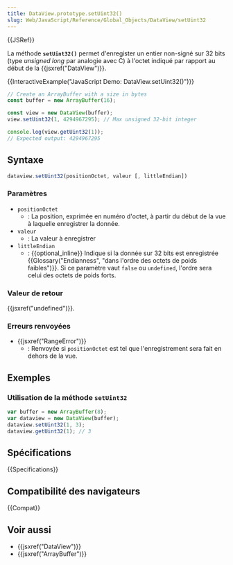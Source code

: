 ```yaml
---
title: DataView.prototype.setUint32()
slug: Web/JavaScript/Reference/Global_Objects/DataView/setUint32
---
```


{{JSRef}}

La méthode **`setUint32()`** permet d'enregister un entier non-signé sur 32 bits (type _unsigned long_ par analogie avec C) à l'octet indiqué par rapport au début de la {{jsxref("DataView")}}.

{{InteractiveExample("JavaScript Demo: DataView.setUint32()")}}

```js interactive-example
// Create an ArrayBuffer with a size in bytes
const buffer = new ArrayBuffer(16);

const view = new DataView(buffer);
view.setUint32(1, 4294967295); // Max unsigned 32-bit integer

console.log(view.getUint32(1));
// Expected output: 4294967295
```

## Syntaxe

```js
dataview.setUint32(positionOctet, valeur [, littleEndian])
```

### Paramètres

- `positionOctet`
  - : La position, exprimée en numéro d'octet, à partir du début de la vue à laquelle enregistrer la donnée.
- `valeur`
  - : La valeur à enregistrer
- `littleEndian`
  - : {{optional_inline}} Indique si la donnée sur 32 bits est enregistrée {{Glossary("Endianness", "dans l'ordre des octets de poids faibles")}}. Si ce paramètre vaut `false` ou `undefined`, l'ordre sera celui des octets de poids forts.

### Valeur de retour

{{jsxref("undefined")}}.

### Erreurs renvoyées

- {{jsxref("RangeError")}}
  - : Renvoyée si `positionOctet` est tel que l'enregistrement sera fait en dehors de la vue.

## Exemples

### Utilisation de la méthode `setUint32`

```js
var buffer = new ArrayBuffer(8);
var dataview = new DataView(buffer);
dataview.setUint32(1, 3);
dataview.getUint32(1); // 3
```

## Spécifications

{{Specifications}}

## Compatibilité des navigateurs

{{Compat}}

## Voir aussi

- {{jsxref("DataView")}}
- {{jsxref("ArrayBuffer")}}
